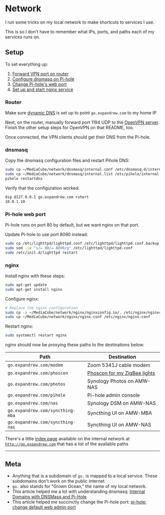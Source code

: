 # Network

I run some tricks on my local network to make shortcuts to services I use.

This is so I don't have to remember what IPs, ports, and paths each of my services runs on.

## Setup

To set everything up:

1. [Forward VPN port on router](#router)
1. [Configure dnsmasq on Pi-hole](#dnsmasq)
1. [Change Pi-hole's web port](#pi-hole-web-port)
1. [Set up and start nginx service](#nginx)

### Router

Make sure [dynamic DNS](../gandi-ldns) is set up to point `go.expandrew.com` to my home IP

Next, on the router, manually forward port 1194 UDP to the [OpenVPN server](../openvpn). Finish the other setup steps for OpenVPN on that README, too.

Once connected, the VPN clients should get their DNS from the Pi-hole.

### dnsmasq

Copy the dnsmasq configuration files and restart Pihole DNS:

```bash
sudo cp ~/MediaCube/network/dnsmasq/internal.conf /etc/dnsmasq.d/internal.conf
sudo cp ~/MediaCube/network/dnsmasq/internal.list /etc/pihole/internal.list
pihole restartdns
```

Verify that the configuration worked:

```bash
dig @127.0.0.1 go.expandrew.com +short
10.0.1.10
```

### Pi-hole web port

Pi-hole runs on port 80 by default, but we want nginx on that port.

Update Pi-hole to use port 8090 instead:

```bash
sudo cp /etc/lighttpd/lighttpd.conf /etc/lighttpd/lighttpd.conf.backup
sudo sed -ie "s/= 80/= 8090/g" /etc/lighttpd/lighttpd.conf
sudo /etc/init.d/lighttpd restart
```

### nginx

Install nginx with these steps:

```bash
sudo apt-get update
sudo apt-get install nginx
```

Configure nginx:

```bash
# Replace the nginx configuration
sudo cp -a ~/MediaCube/network/nginx/nginxconfig.io/. /etc/nginx/nginxconfig.io
sudo cp ~/MediaCube/network/nginx/nginx.conf /etc/nginx/nginx.conf
```

Restart nginx:

```bash
sudo systemctl restart nginx
```

nginx should now be proxying these paths to the destinations below:

| Path                             | Destination                               |
| -------------------------------- | ----------------------------------------- |
| `go.expandrew.com/modem`         | Zoom 5341J cable modem                    |
| `go.expandrew.com/phoscon`       | [Phoscon for my ZigBee lights](../deconz) |
| `go.expandrew.com/photos`        | Synology Photos on AMW-NAS                |
| `go.expandrew.com/pihole`        | Pi-hole admin console                     |
| `go.expandrew.com/nas`           | Synology DSM on AMW-NAS                   |
| `go.expandrew.com/syncthing-mba` | Syncthing UI on AMW-MBA                   |
| `go.expandrew.com/syncthing-nas` | Syncthing UI on AMW-NAS                   |

There's a little [index page](nginx/index.html) available on the internal network at [`http://go.expandrew.com`](http://go.expandrew.com) that has a list of the available paths

---

## Meta

- Anything that is a subdomain of `go.` is mapped to a local service. These subdomains don't work on the public internet.
- `go.` also stands for "Grown Ocean," the name of my local network.
- This article helped me a lot with understanding dnsmasq: [Internal Domains with DNSMasq and Pi-Hole](https://dev.to/stjohnjohnson/internal-domains-with-dnsmasq-and-pi-hole-4cof)
- This article helped me succinctly change the Pi-hole port: [pi-hole: change default web admin port](https://jdsworld.com/tech-support/pi-hole-dns-change-default-web-port/)
